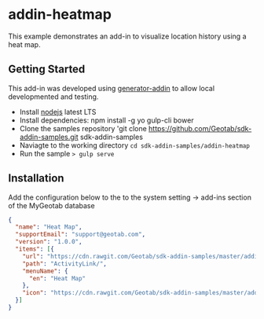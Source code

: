 # addin-heatmap
This example demonstrates an add-in to visualize location history using a heat map.

## Getting Started

This add-in was developed using [generator-addin](https://github.com/Geotab/generator-addin) to allow local developmented and testing.

* Install [nodejs](https://nodejs.org/en/) latest LTS
* Install dependencies: npm install -g yo gulp-cli bower
* Clone the samples repository 'git clone https://github.com/Geotab/sdk-addin-samples.git sdk-addin-samples
* Naviagte to the working directory `cd sdk-addin-samples/addin-heatmap`
* Run the sample `> gulp serve`

## Installation
Add the configuration below to the to the system setting -> add-ins section of the MyGeotab database

```json
{
  "name": "Heat Map",
  "supportEmail": "support@geotab.com",
  "version": "1.0.0",
  "items": [{
    "url": "https://cdn.rawgit.com/Geotab/sdk-addin-samples/master/addin-heatmap/dist/heatmap.html",
    "path": "ActivityLink/",
    "menuName": {
      "en": "Heat Map"
    },
    "icon": "https://cdn.rawgit.com/Geotab/sdk-addin-samples/master/addin-heatmap/dist/images/icon.svg"
  }]
}
```